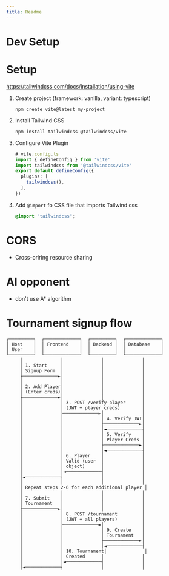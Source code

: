 ```yaml
---
title: Readme
---
```


# Dev Setup

# Setup

<https://tailwindcss.com/docs/installation/using-vite>

1.  Create project (framework: vanilla, variant: typescript)

    ``` shell
    npm create vite@latest my-project
    ```

2.  Install Tailwind CSS

    ``` shell
    npm install tailwindcss @tailwindcss/vite
    ```

3.  Configure Vite Plugin

    ``` typescript
    # vite.config.ts
    import { defineConfig } from 'vite'
    import tailwindcss from '@tailwindcss/vite'
    export default defineConfig({
      plugins: [
        tailwindcss(),
      ],
    })
    ```

4.  Add `@import` fo CSS file that imports Tailwind css

    ``` css
    @import "tailwindcss";
    ```

# CORS

- Cross-oriring resource sharing

# AI opponent

- don't use A\* algorithm

# Tournament signup flow

    ┌─────────┐  ┌─────────────┐  ┌─────────┐  ┌─────────────┐
    │ Host    │  │ Frontend    │  │ Backend │  │ Database    │
    │ User    │  │             │  │         │  │             │
    └─────────┘  └─────────────┘  └─────────┘  └─────────────┘
         │              │              │              │
         │ 1. Start     │              │              │
         │ Signup Form  │              │              │
         ├─────────────►│              │              │
         │              │              │              │
         │ 2. Add Player│              │              │
         │ (Enter creds)│              │              │
         ├─────────────►│              │              │
         │              │ 3. POST /verify-player      │
         │              │ (JWT + player creds)        │
         │              ├─────────────►│              │
         │              │              │ 4. Verify JWT│
         │              │              ├─────────────►│
         │              │              │◄─────────────┤
         │              │              │ 5. Verify    │
         │              │              │ Player Creds │
         │              │              ├─────────────►│
         │              │              │◄─────────────┤
         │              │ 6. Player    │              │
         │              │ Valid (user  │              │
         │              │ object)      │              │
         │              │◄─────────────┤              │
         │◄─────────────┤              │              │
         │              │              │              │
         │ Repeat steps 2-6 for each additional player │
         │              │              │              │
         │ 7. Submit    │              │              │
         │ Tournament   │              │              │
         ├─────────────►│              │              │
         │              │ 8. POST /tournament         │
         │              │ (JWT + all players)         │
         │              ├─────────────►│              │
         │              │              │ 9. Create    │
         │              │              │ Tournament   │
         │              │              ├─────────────►│
         │              │              │◄─────────────┤
         │              │ 10. Tournament│              │
         │              │ Created      │              │
         │              │◄─────────────┤              │
         │◄─────────────┤              │              │
